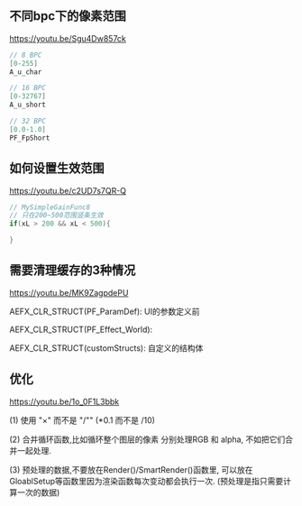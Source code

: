 
## 不同bpc下的像素范围

<https://youtu.be/Sgu4Dw857ck>

```cpp
// 8 BPC
[0-255]
A_u_char

// 16 BPC
[0-32767]
A_u_short

// 32 BPC
[0.0-1.0]
PF_FpShort
```

## 如何设置生效范围

<https://youtu.be/c2UD7s7QR-Q>

```cpp
// MySimpleGainFunc8
// 只在200~500范围竖条生效
if(xL > 200 && xL < 500){

}

```

## 需要清理缓存的3种情况

<https://youtu.be/MK9ZagpdePU>

AEFX_CLR_STRUCT(PF_ParamDef): UI的参数定义前

AEFX_CLR_STRUCT(PF_Effect_World):

AEFX_CLR_STRUCT(customStructs): 自定义的结构体

## 优化

<https://youtu.be/1o_0F1L3bbk>

(1) 使用 "×" 而不是 "/"" (*0.1 而不是 /10)

(2) 合并循环函数,比如循环整个图层的像素 分别处理RGB 和 alpha, 不如把它们合并一起处理.

(3) 预处理的数据,不要放在Render()/SmartRender()函数里, 可以放在GloablSetup等函数里因为渲染函数每次变动都会执行一次. (预处理是指只需要计算一次的数据)
